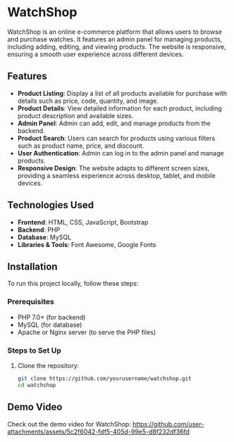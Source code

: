 # WatchShop

WatchShop is an online e-commerce platform that allows users to browse and purchase watches. It features an admin panel for managing products, including adding, editing, and viewing products. The website is responsive, ensuring a smooth user experience across different devices.

## Features

- **Product Listing**: Display a list of all products available for purchase with details such as price, code, quantity, and image.
- **Product Details**: View detailed information for each product, including product description and available sizes.
- **Admin Panel**: Admin can add, edit, and manage products from the backend.
- **Product Search**: Users can search for products using various filters such as product name, price, and discount.
- **User Authentication**: Admin can log in to the admin panel and manage products.
- **Responsive Design**: The website adapts to different screen sizes, providing a seamless experience across desktop, tablet, and mobile devices.

## Technologies Used

- **Frontend**: HTML, CSS, JavaScript, Bootstrap
- **Backend**: PHP
- **Database**: MySQL
- **Libraries & Tools**: Font Awesome, Google Fonts

## Installation

To run this project locally, follow these steps:

### Prerequisites

- PHP 7.0+ (for backend)
- MySQL (for database)
- Apache or Nginx server (to serve the PHP files)

### Steps to Set Up

1. Clone the repository:
   ```bash
   git clone https://github.com/yourusername/watchshop.git
   cd watchshop
   
## Demo Video

Check out the demo video for WatchShop:
https://github.com/user-attachments/assets/5c2f6042-fdf5-405d-99e5-d8f232df36fd


